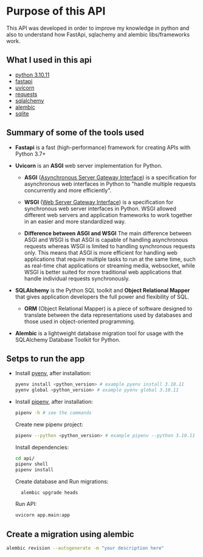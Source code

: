 # Purpose of this API

This API was developed in order to improve my knowledge in python and also to understand how FastApi, sqlachemy and alembic libs/frameworks work.

## What I used in this api

- [python 3.10.11](https://www.python.org/downloads/release/python-31011/)
- [fastapi](https://fastapi.tiangolo.com/)
- [uvicorn](https://www.uvicorn.org/)
- [requests](https://pypi.org/project/requests/)
- [sqlalchemy](https://www.sqlalchemy.org/)
- [alembic](https://alembic.sqlalchemy.org/en/latest/)
- [sqlite](https://pysqlite.readthedocs.io/en/latest/sqlite3.html)

## Summary of some of the tools used

- **Fastapi** is a fast (high-performance) framework for creating APIs with Python 3.7+

- **Uvicorn** is an **ASGI** web server implementation for Python.
  - **ASGI** ([Asynchronous Server Gateway Interface](https://asgi.readthedocs.io/en/latest/introduction.html)) is a specification for asynchronous web interfaces in Python to "handle multiple requests concurrently and more efficiently".

  - **WSGI** ([Web Server Gateway Interface](https://wsgi.readthedocs.io/en/latest/learn.html)) is a specification for synchronous web server interfaces in Python. WSGI allowed different web servers and application frameworks to work together in an easier and more standardized way.

  - **Difference between ASGI and WSGI**
    The main difference between ASGI and WSGI is that ASGI is capable of handling asynchronous requests whereas WSGI is limited to handling synchronous requests only. This means that ASGI is more efficient for handling web applications that require multiple tasks to run at the same time, such as real-time chat applications or streaming media, websocket, while WSGI is better suited for more traditional web applications that handle individual requests synchronously.

- **SQLAlchemy** is the Python SQL toolkit and **Object Relational Mapper** that gives application developers the full power and flexibility of SQL.
  - **ORM** (Object Relational Mapper) is a piece of software designed to translate between the data representations used by databases and those used in object-oriented programming.

- **Alembic** is a lightweight database migration tool for usage with the SQLAlchemy Database Toolkit for Python.

## Setps to run the app

- Install [pyenv](https://github.com/pyenv/pyenv#homebrew-in-macos), after installation:

    ```bash
    pyenv install <python_version> # example pyenv install 3.10.11
    pyenv global <python_version> # example pyenv global 3.10.11
    ```

- Install [pipenv](https://pipenv.pypa.io/en/latest/installation/#installing-pipenv), after installation:

    ```bash
    pipenv -h # see the commands
    ```

    Create new pipenv project:

    ```bash
    pipenv --python <python_version> # example pipenv --python 3.10.11
    ```

    Install dependencies:

    ```bash
    cd api/
    pipenv shell
    pipenv install
    ```

    Create database and Run migrations:

    ```bash
      alembic upgrade heads
    ```

    Run API:

    ```bash
    uvicorn app.main:app
    ```

## Create a migration using alembic

```bash
alembic revision --autogenerate -m "your description here"
```
